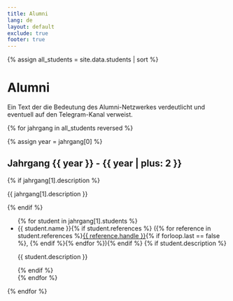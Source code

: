 ```yaml
---
title: Alumni
lang: de
layout: default
exclude: true
footer: true
---
```


{% assign all_students = site.data.students | sort %}

# Alumni

Ein Text der die Bedeutung des Alumni-Netzwerkes verdeutlicht und eventuell auf den Telegram-Kanal verweist.

{% for jahrgang in all_students reversed %}
<section>
{% assign year = jahrgang[0] %}
<h2>Jahrgang {{ year }} - {{ year | plus: 2 }}</h2>
{% if jahrgang[1].description %}<p>{{ jahrgang[1].description }}</p>{% endif %}
<ul>
{% for student in jahrgang[1].students %}
<li itemscope itemtype="http://schema.org/Person"><link itemprop="alumniOf" href="{{ site.url }}/#organization" /><span itemprop="name">{{ student.name }}</span>{% if student.references %} ({% for reference in student.references %}<a itemprop="sameAs" href="{{ reference.url }}">{{ reference.handle }}</a>{% if forloop.last == false %}, {% endif %}{% endfor %}){% endif %}
{% if student.description %}<p>{{ student.description }}</p>{% endif %}
</li>
{% endfor %}
</ul>
</section>
{% endfor %}
